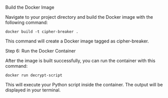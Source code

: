 Build the Docker Image

Navigate to your project directory and build the Docker image with the following command:

    docker build -t cipher-breaker .

This command will create a Docker image tagged as cipher-breaker.

Step 6: Run the Docker Container

After the image is built successfully, you can run the container with this command:

    docker run decrypt-script

This will execute your Python script inside the container. The output will be displayed in your terminal.
